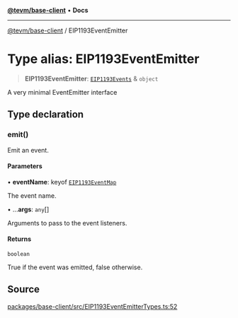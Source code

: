 [**@tevm/base-client**](../README.md) • **Docs**

***

[@tevm/base-client](../globals.md) / EIP1193EventEmitter

# Type alias: EIP1193EventEmitter

> **EIP1193EventEmitter**: [`EIP1193Events`](EIP1193Events.md) & `object`

A very minimal EventEmitter interface

## Type declaration

### emit()

Emit an event.

#### Parameters

• **eventName**: keyof [`EIP1193EventMap`](EIP1193EventMap.md)

The event name.

• ...**args**: `any`[]

Arguments to pass to the event listeners.

#### Returns

`boolean`

True if the event was emitted, false otherwise.

## Source

[packages/base-client/src/EIP1193EventEmitterTypes.ts:52](https://github.com/evmts/tevm-monorepo/blob/main/packages/base-client/src/EIP1193EventEmitterTypes.ts#L52)
